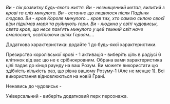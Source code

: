 *Ви - пік розвитку будь-якого життя. Ви - незнищенний метал, вилитий з крові та сліз минулого. Ви - останнє що лишилося після Падіння людсва. Ви - кров Короля минулого... кров тих, хто самою силою своєї віри піднімав моря та руйнують гори. Ви - людина у світі чудовиськ, свята кров, що несе пам'ять минулого у цей темний світ наче смолоскип, освітлюючи шлях Героям....*

Додаткова характеристика: додайте 1 до будь-якої характеристики.

Презирство королівської крові - 1 активація - виберіть ціль в радіусі 6 клітинок від вас що не є срібнокровним. Обрана вами характеристика цілі падає до кінця раунду на ваш Розум. Ви можете використати цю здібність кількість раз, що рівна вашому Розуму-1 (Але не менше 1). Всі використання відновлюються на новій Грані.

Ненавись до чудовиськ - 

Універсальний - виберіть додатковий перк персонажа.